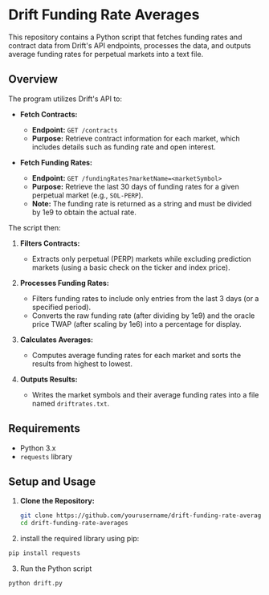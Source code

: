 # Drift Funding Rate Averages

This repository contains a Python script that fetches funding rates and contract data from Drift's API endpoints, processes the data, and outputs average funding rates for perpetual markets into a text file.

## Overview

The program utilizes Drift's API to:
- **Fetch Contracts:**  
  - **Endpoint:** `GET /contracts`  
  - **Purpose:** Retrieve contract information for each market, which includes details such as funding rate and open interest.
  
- **Fetch Funding Rates:**  
  - **Endpoint:** `GET /fundingRates?marketName=<marketSymbol>`  
  - **Purpose:** Retrieve the last 30 days of funding rates for a given perpetual market (e.g., `SOL-PERP`).  
  - **Note:** The funding rate is returned as a string and must be divided by 1e9 to obtain the actual rate.

The script then:
1. **Filters Contracts:**  
   - Extracts only perpetual (PERP) markets while excluding prediction markets (using a basic check on the ticker and index price).

2. **Processes Funding Rates:**  
   - Filters funding rates to include only entries from the last 3 days (or a specified period).
   - Converts the raw funding rate (after dividing by 1e9) and the oracle price TWAP (after scaling by 1e6) into a percentage for display.
   
3. **Calculates Averages:**  
   - Computes average funding rates for each market and sorts the results from highest to lowest.
   
4. **Outputs Results:**  
   - Writes the market symbols and their average funding rates into a file named `driftrates.txt`.

## Requirements

- Python 3.x
- `requests` library

## Setup and Usage

1. **Clone the Repository:**

   ```bash
   git clone https://github.com/yourusername/drift-funding-rate-averages.git
   cd drift-funding-rate-averages
    ```
2. install the required library using pip:

  ```bash
  pip install requests
  ```
3. Run the Python script
```bash
python drift.py
```
